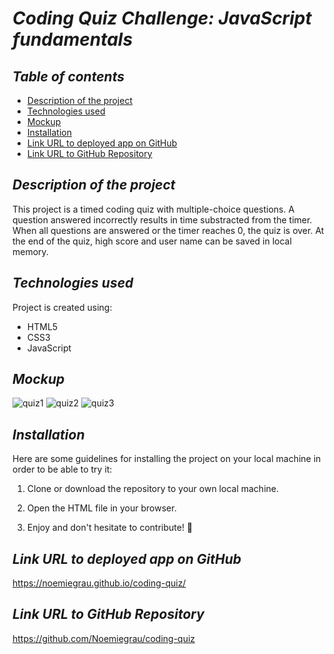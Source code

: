 # **_Coding Quiz Challenge: JavaScript fundamentals_**

## **_Table of contents_**
* [Description of the project](#description-of-the-project)
* [Technologies used](#technologies-used)
* [Mockup](#mockup)
* [Installation](#installation)
* [Link URL to deployed app on GitHub](#link-URL-to-deployed-app-on-GitHub)
* [Link URL to GitHub Repository](#link-URL-to-GitHub-repository)

## **_Description of the project_**
This project is a timed coding quiz with multiple-choice questions. A question answered incorrectly results in time substracted from the timer. When all questions are answered or the timer reaches 0, the quiz is over. At the end of the quiz, high score and user name can be saved in local memory.

## **_Technologies used_**
Project is created using:
* HTML5
* CSS3
* JavaScript

## **_Mockup_**
![quiz1](https://user-images.githubusercontent.com/78329298/110989694-16896b80-8327-11eb-8b78-803dd786010a.png)
![quiz2](https://user-images.githubusercontent.com/78329298/110989697-17220200-8327-11eb-9b36-98098df61e7f.png)
![quiz3](https://user-images.githubusercontent.com/78329298/110989700-17ba9880-8327-11eb-9382-3ab2f16aa6e3.png)

## **_Installation_**
Here are some guidelines for installing the project on your local machine in order to be able to try it:

1. Clone or download the repository to your own local machine.

2. Open the HTML file in your browser.

3. Enjoy and don't hesitate to contribute! 🙂

## **_Link URL to deployed app on GitHub_**
https://noemiegrau.github.io/coding-quiz/

## **_Link URL to GitHub Repository_**
https://github.com/Noemiegrau/coding-quiz
